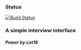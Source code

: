 ### Status

[![Build Status](https://travis-ci.org/oct16/DaVinci.svg?branch=master)](https://travis-ci.org/oct16/DaVinci)

### A simple interview interface

##### Power by cot16
